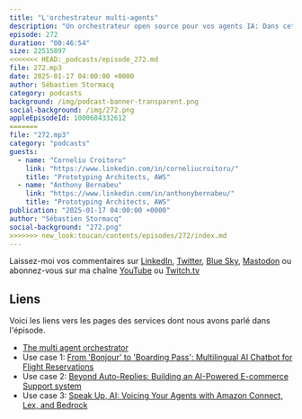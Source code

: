 ```yaml
---
title: "L'orchestrateur multi-agents"
description: "Un orchestrateur open source pour vos agents IA: Dans cet épisode de podcast, Seb, Corneliu et Anthony discutent du Multi-Agent Orchestrator, un framework open source conçu pour faciliter l’orchestration de plusieurs agents dans diverses applications. Ils abordent les défis techniques qu’il permet de résoudre, la définition et les rôles des agents, ainsi que l’expérience développeur lors de l’intégration de ce framework. La conversation inclut également une comparaison entre le Multi-Agent Orchestrator et LangChain, en mettant en avant ses fonctionnalités uniques et ses applications pratiques dans des scénarios concrets."
episode: 272
duration: "00:46:54"
size: 22515897
<<<<<<< HEAD:_podcasts/episode_272.md
file: 272.mp3
date: 2025-01-17 04:00:00 +0000
author: Sébastien Stormacq
category: podcasts
background: /img/podcast-banner-transparent.png
social-background: /img/272.png
appleEpisodeId: 1000684332612
=======
file: "272.mp3"
category: "podcasts"
guests:
  - name: "Corneliu Croitoru"
    link: "https://www.linkedin.com/in/corneliucroitoru/"
    title: "Prototyping Architects, AWS"
  - name: "Anthony Bernabeu"
    link: "https://www.linkedin.com/in/anthonybernabeu/"
    title: "Prototyping Architects, AWS"
publication: "2025-01-17 04:00:00 +0000"
author: "Sébastien Stormacq"
social-background: "272.png"
>>>>>>> new_look:toucan/contents/episodes/272/index.md
---
```


Laissez-moi vos commentaires sur [LinkedIn](https://www.linkedin.com/in/sebastienstormacq/), [Twitter](https://twitter.com/sebsto), [Blue Sky](https://bsky.app/profile/sebsto.bsky.social), [Mastodon](https://awscommunity.social/@sebsto) ou abonnez-vous sur ma chaîne [YouTube](https://www.youtube.com/sebsto) ou [Twitch.tv](https://www.twitch.tv/sebAWS)

## Liens

Voici les liens vers les pages des services dont nous avons parlé dans l'épisode.

- [The multi agent orchestrator](https://github.com/awslabs/multi-agent-orchestrator)
- Use case 1: [From 'Bonjour' to 'Boarding Pass': Multilingual AI Chatbot for Flight Reservations](https://community.aws/content/2lCi8jEKydhDm8eE8QFIQ5K23pF/from-bonjour-to-boarding-pass-multilingual-ai-chatbot-for-flight-reservations)
- Use case 2: [Beyond Auto-Replies: Building an AI-Powered E-commerce Support system](https://community.aws/content/2lq6cYYwTYGc7S3Zmz28xZoQNQj/beyond-auto-replies-building-an-ai-powered-e-commerce-support-system)
- Use case 3: [Speak Up, AI: Voicing Your Agents with Amazon Connect, Lex, and Bedrock](https://community.aws/content/2mt7CFG7xg4yw6GRHwH9akhg0oD/speak-up-ai-voicing-your-agents-with-amazon-connect-lex-and-bedrock)
